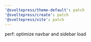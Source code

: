 ```yaml
---
'@sveltepress/theme-default': patch
'@sveltepress/create': patch
'@sveltepress/vite': patch
---
```


perf: optimize navbar and sidebar load

